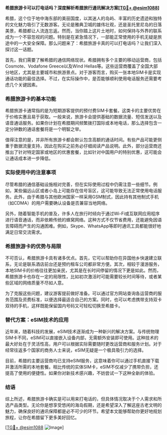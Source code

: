 **希腊旅游卡可以打电话吗？深度解析希腊旅行通讯解决方案[[TG💪+ @esim1088](https://t.me/s/esim1088)]**

希腊，这个位于地中海东部的美丽国度，以其迷人的岛屿、丰富的历史遗迹和独特的文化魅力吸引了无数游客。无论是雅典卫城的雄伟壮观，还是圣托里尼岛的日落美景，希腊都让人流连忘返。然而，当你踏上这片土地时，如何保持与外界的联系成为一个不容忽视的问题。特别是在紧急情况下，一部能正常使用的手机无疑是旅途中的一大安全保障。那么问题来了：希腊旅游卡真的可以打电话吗？让我们深入探讨这一话题。

首先，我们需要了解希腊的通信网络现状。希腊拥有多个主要的移动运营商，包括Cosmote、Vodafone Greece以及Wind Hellas等。这些运营商覆盖了全国大部分地区，尤其是主要城市和旅游景点。对于游客而言，购买一张本地SIM卡是实现通话功能的最佳选择。不过，在实际操作中，是否能够顺利使用电话服务还需要考虑几个关键因素。

### 希腊旅游卡的基本功能

希腊旅游卡通常指的是为短期游客提供的预付费SIM卡套餐。这类卡的主要优势在于价格实惠且易于获取。一般来说，旅游卡会提供基础的数据流量、短信发送以及语音通话服务。如果你计划在希腊期间频繁拨打国际或本地电话，那么选择包含一定分钟数的通话套餐将是一个明智之举。

值得注意的是，并非所有旅游卡都会默认包含高额的通话时间。有些产品可能更侧重于数据流量支持，因此在购买之前务必仔细阅读产品说明。此外，部分运营商还推出了针对特定国家或地区的优惠套餐，比如针对中国用户的特别优惠，这可能会让通话成本进一步降低。

### 实际使用中的注意事项

尽管希腊的通信基础设施相对完善，但在实际使用过程中仍需注意一些细节。例如，某些偏远山区或者小岛上可能存在信号盲区，这可能导致无法正常使用电话服务。此外，由于希腊与其他欧洲国家一样采用GSM制式，因此持有其他制式手机（如CDMA）的用户需要确认设备是否兼容当地网络。

另外，随着智能手机的普及，许多人在旅行时倾向于通过Wi-Fi或互联网应用程序进行语音通话，而非依赖传统的蜂窝网络。这种方式不仅节省费用，还能避免因语言障碍而产生的沟通困难。例如，Skype、WhatsApp等即时通讯工具都能很好地满足日常交流需求。

### 希腊旅游卡的优势与局限

不可否认，希腊旅游卡具有诸多优点。首先，它可以帮助你在异国他乡快速建立联系，无论是联系酒店前台还是预约租车公司都非常方便。其次，相较于漫游服务，本地SIM卡的价格往往更加亲民，尤其是在长时间停留的情况下更是如此。然而，希腊旅游卡也存在一定的局限性，比如初次激活时可能需要较长时间等待，或者某些区域的网络质量不尽如人意。

为了克服这些问题，建议游客提前做好准备。可以通过官方网站查询各运营商的服务范围及资费标准，以便选择最适合自己的方案。同时，也可以考虑携带支持双卡双待的手机，这样既能保留国内号码又可轻松切换至希腊卡。

### 替代方案：eSIM技术的应用

近年来，随着科技的发展，eSIM技术逐渐成为一种新兴的解决方案。与传统物理SIM卡不同，eSIM可以直接嵌入设备内部，无需额外安装即可使用。这种技术的最大好处在于灵活性高，用户可以根据实际需要随时更改运营商和服务计划。对于经常往返多个国家的商务人士来说，eSIM无疑是一个极具吸引力的选择。

目前，希腊的主要运营商均已支持eSIM服务，这意味着你可以通过手机直接下载并激活所需的本地套餐。相比传统的实体SIM卡，eSIM不仅减少了携带负担，还提高了使用的便捷性。如果你对新技术感兴趣，不妨尝试一下这种全新的体验。

### 结语

综上所述，希腊旅游卡确实是可以用来打电话的，但具体情况取决于个人需求和所选产品类型。无论你是想享受悠闲的海岛假期，还是希望深入了解这座古老文明的魅力，确保良好的通讯保障都是必不可少的环节。希望本文能够帮助你更好地规划旅程，让你在希腊留下更多美好回忆。

[[TG💪+ @esim1088](https://t.me/s/esim1088) ![Image](https://i.postimg.cc/4NQfJmqS/Snipaste-2025-05-13-00-14-12.png)]